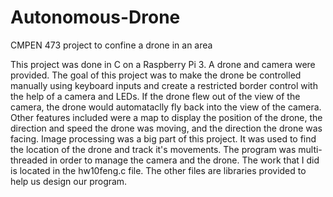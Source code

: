 # Autonomous-Drone
 CMPEN 473 project to confine a drone in an area

This project was done in C on a Raspberry Pi 3. A drone and camera were provided. The goal of this project was to make the drone be controlled manually using keyboard inputs and create a restricted border control with the help of a camera and LEDs. If the drone flew out of the view of the camera, the drone would automataclly fly back into the view of the camera.
Other features included were a map to display the position of the drone, the direction and speed the drone was moving, and the
direction the drone was facing. Image processing was a big part of this project. It was used to find the location of the drone and track it's movements.
The program was multi-threaded in order to manage the camera and the drone. The work that I did is located in the hw10feng.c file. The other files are libraries provided to help us design our program.

